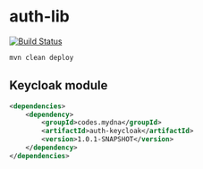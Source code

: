 # auth-lib

[![Build Status](https://jenkins.din-cloud.com/buildStatus/icon?job=mydnacodes%2Fauth-lib%2Fmaster&subject=CI)](https://jenkins.din-cloud.com/job/mydnacodes/job/auth-lib/job/master/)

```bash
mvn clean deploy
```

## Keycloak module

```xml
<dependencies>
    <dependency>
        <groupId>codes.mydna</groupId>
        <artifactId>auth-keycloak</artifactId>
        <version>1.0.1-SNAPSHOT</version>
    </dependency>
</dependencies>
```